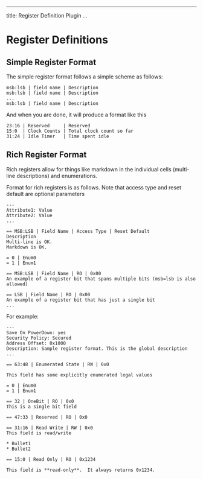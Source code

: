 
---
title: Register Definition Plugin
...

# Register Definitions

## Simple Register Format

The simple register format follows a simple scheme as follows:

```
msb:lsb | field name | Description
msb:lsb | field name | Description
...
msb:lsb | field name | Description
```

And when you are done, it will produce a format like this
```simplereg("REGNAME")
23:16 | Reserved     | Reserved
15:0  | Clock Counts | Total clock count so far
31:24 | Idle Timer   | Time spent idle
```

## Rich Register Format

Rich registers allow for things like markdown in the individual cells (multi-line descriptions) and
enumerations.

Format for rich registers is as follows.  Note that access type and reset default are optional
parameters

```
---
Attribute1: Value
Attribute2: Value
...

== MSB:LSB | Field Name | Access Type | Reset Default
Description
Multi-line is OK.
Markdown is OK.

= 0 | Enum0
= 1 | Enum1

== MSB:LSB | Field Name | RO | 0x00
An example of a register bit that spans multiple bits (msb=lsb is also allowed)

== LSB | Field Name | RO | 0x00
An example of a register bit that has just a single bit
...
```

For example:

```register("SAMPLE_REGISTER")
---
Save On PowerDown: yes
Security Policy: Secured
Address Offset: 0x1000
Description: Sample register format. This is the global description
...

== 63:48 | Enumerated State | RW | 0x0

This field has some explicitly enumerated legal values

= 0 | Enum0
= 1 | Enum1

== 32 | OneBit | RO | 0x0
This is a single bit field

== 47:33 | Reserved | RO | 0x0

== 31:16 | Read Write | RW | 0x0
This field is read/write

* Bullet1
* Bullet2

== 15:0 | Read Only | RO | 0x1234

This field is **read-only**.  It always returns 0x1234.

```

